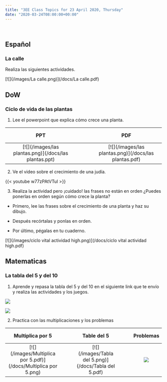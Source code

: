 ```yaml
---
title: "3EE Class Topics for 23 April 2020, Thursday"
date: "2020-03-24T08:00:00+00:00"
---
```


&nbsp;

## Español

### La calle

Realiza las siguientes actividades.

[![](/images/La calle.png)](/docs/La calle.pdf)

## DoW

### Ciclo de vida de las plantas

1. Lee el powerpoint que explica cómo crece una planta.

**PPT** | &nbsp; &nbsp; | &nbsp; &nbsp; | **PDF**
:---: | :---: | :---: | :---:
[![](/images/las plantas.png)](/docs/las plantas.ppt) | &nbsp; &nbsp; | &nbsp; &nbsp; | [![](/images/las plantas.png)](/docs/las plantas.pdf)

2. Ve el video sobre el crecimiento de una judía.

{{< youtube w77zPAtVTuI >}}

3. Realiza la actividad pero ¡cuidado! las frases no están en orden ¿Puedes ponerlas en orden según cómo crece la planta?

* Primero, lee las frases sobre el crecimiento de una planta y haz su dibujo.

* Después recórtalas y ponlas en orden.

* Por último, pégalas en tu cuaderno.

[![](/images/ciclo vital actividad high.png)](/docs/ciclo vital actividad high.pdf)

## Matematicas

### La tabla del 5 y del 10

1. Aprende y repasa la tabla del 5 y del 10 en el siguiente link que te envío y realiza las actividades y los juegos.

[![](/images/tabla5.png)](https://arbolabc.com/juegos-tablas-de-multiplicar/tabla-del-5)

[![](/images/tabla10.png)](https://arbolabc.com/juegos-tablas-de-multiplicar/tabla-del-10)

2. Practica con las multiplicaciones y los problemas

**Multiplica por 5** | &nbsp; &nbsp; | &nbsp; &nbsp; | **Table del 5** | &nbsp; &nbsp; | &nbsp; &nbsp; | **Problemas**
:---: | :---: | :---: | :---: | :---: | :---: | :---:
[![](/images/Multiplica por 5.pdf)](/docs/Multiplica por 5.png) | &nbsp; &nbsp; | &nbsp; &nbsp; | [![](/images/Tabla del 5.png)](/docs/Tabla del 5.pdf) | &nbsp; &nbsp; | &nbsp; &nbsp; | [![](/images/Problemas.png)](/docs/Problemas.pdf)


<br/>
<br/>

